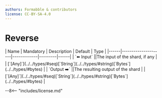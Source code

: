```yaml
---
authors: Formabble & contributors
license: CC-BY-SA-4.0
---
```



# Reverse

<div class="sh-parameters" markdown="1">
| Name | Mandatory | Description | Default | Type |
|------|---------------------|-------------|---------|------|
| `⬅️ Input` ||The input of the shard, if any | | [`[Any]`](../../types/#seq)[`String`](../../types/#string)[`Bytes`](../../types/#bytes) |
| `Output ➡️` ||The resulting output of the shard | | [`[Any]`](../../types/#seq)[`String`](../../types/#string)[`Bytes`](../../types/#bytes) |

</div>



--8<-- "includes/license.md"

